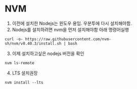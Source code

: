 # NVM

1. 이전에 설치한 Nodejs는 윈도우 용임. 우분투에 다시 설치해야함.
2. Nodejs를 설치하려면 nvm을 먼저 설치해야함 아래 명령어실행
 
```
curl -o- https://raw.githubusercontent.com/nvm-sh/nvm/v0.40.3/install.sh | bash
```

3. 이제 설치하고싶은 nodejs 버전을 확인

```
nvm ls-remote
```

4. LTS 설치권장

```
nvm install --lts
```

